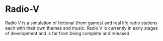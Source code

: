# Radio-V
Radio V is a simulation of fictional (from games) and real life radio stations each with their own themes and music. Radio V is currently in early stages of development and is far from being complete and released.
